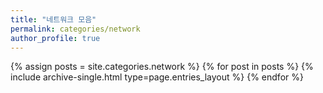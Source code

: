 ```yaml
---
title: "네트워크 모음"
permalink: categories/network
author_profile: true
---
```


 {% assign posts = site.categories.network %}
 {% for post in posts %} {% include archive-single.html type=page.entries_layout %} {% endfor %}

